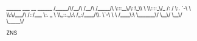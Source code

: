 <rawtext>
 ______  ___   __    ______     
/_____/\/__/\ /__/\ /_____/\    
\:::__\/\::\_\\  \ \\::::_\/_   
   /: /  \:. `-\  \ \\:\/___/\  
  /::/___ \:. _    \ \\_::._\:\ 
 /_:/____/\\. \`-\  \ \ /____\:\
 \_______\/ \__\/ \__\/ \_____\/
                                
</rawtext>

ZNS